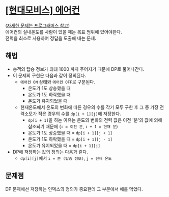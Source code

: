 # [[현대모비스] 에어컨](https://github.com/malvr00/Java-algorithm/blob/master/programmers/level3/step4/src/Main.java)

([자세한 문제는 프로그래머스 참고](https://school.programmers.co.kr/learn/courses/30/lessons/214289)) <br/>
에어컨의 실내온도를 사람이 있을 때는 목표 범위에 있어야한다.<br/>
전력을 최소로 사용하여 정답을 도출해 내는 문제.

## 해법
* 승객의 탑승 정보가 최대 1000 까지 주어지기 때문에 DP로 풀어나간다.
* 이 문제의 구현은 다음과 같이 정의된다.
  * `에어컨 ON` 상태와 `에어컨 OFF`로 구분된다.
    * 온도가 1도 상승했을 때
    * 온도가 1도 하락했을 때
    * 온도가 유지되었을 때
  * 현재온도에서 온도의 변화에 따른 경우의 수를 각기 모두 구한 후 그 중 가장 전력소모가 적은 경우의 수를 `dp[i + 1][j]`에 저장한다.
    * `dp[i + 1]`을 하는 이유는 온도의 변화의 전력 값은 이전 '분'의 값에 의해 참조되기 때문에 (`i = 이전 분`, `i + 1 = 현재 분`)
    * 온도가 1도 상승했을 때 = `dp[i + 1][j + 1]`
    * 온도가 1도 하락했을 때 = `dp[i + 1][j - 1]`
    * 온도가 유지되었을 때   = `dp[i + 1][j]`
* DP에 저장하는 값의 정의는 다음과 같다.
  * `dp[i][j]`에서 `i = 분 (탑승 정보)`, `j = 현재 온도` 

## 문제점
DP 문제에선 저장하는 인덱스의 정의가 중요한데 그 부분에서 애를 먹었다.

